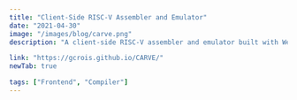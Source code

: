 ```yaml
---
title: "Client-Side RISC-V Assembler and Emulator"
date: "2021-04-30"
image: "/images/blog/carve.png"
description: "A client-side RISC-V assembler and emulator built with WebAssembly. This work was done with Cade Brown and Dr. Stephen Marz."

link: "https://gcrois.github.io/CARVE/"
newTab: true

tags: ["Frontend", "Compiler"]
---
```

